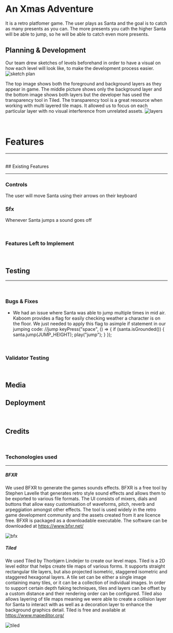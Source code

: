 # An Xmas Adventure

It is a retro platfomer game. The user plays as Santa and the goal is to catch as many presents as you can. The more presents you cath the higher Santa will be able to jump, so he will be able to catch even more presents.

## Planning & Development
Our team drew sketches of levels beforehand in order to have a visual on how each level will look like, to make the development process easier.
![sketch plan](/An-Xmas-Adventure\assets\readme-template-master\media\xmas-adventure-sketches.jpg)

The top image shows both the foreground and background layers as they appear in game. The middle picture shows only the background layer and the bottom image shows both layers but the developer has used the transparency tool in Tiled. The transparency tool is a great resource when working with multi layered tile maps. It allowed us to focus on each particular layer with no visual interference from unrelated assets.
![layers](/An-Xmas-Adventure\assets\readme-template-master\media\layers.png)

<br>

# Features
<hr>

<br>
## Existing Features
<hr>

### Controls
The user will move Santa using their arrows on their keyboard 
### Sfx
Whenever Santa jumps a sound goes off

<br>

### Features Left to Implement

<br>

## Testing
<hr>

<br>

### Bugs & Fixes
- We had an issue where Santa was able to jump multiple times in mid air. Kaboom provides a flag for easily checking weather a character is on the floor. We just needed to apply this flag to asimple if statement in our jumping code:
//jump
keyPress("space", () => {
    if (santa.isGrounded()) {
        santa.jump(JUMP_HEIGHT);
        play("jump");
    }
});

<br>

### Validator Testing

<br>

## Media

## Deployment

<br>

## Credits

<br>

### Techonologies used
<hr>

##### BFXR
We used BFXR to generate the games sounds effects. BFXR is a free tool by Stephen Lavelle that generates retro style sound effects and allows them to be exported to various file formats. The UI consists of mixers, dials and buttons that allow easy customisation of waveforms, pitch, reverb and arpeggiation amongst other effects. The tool is used widely in the retro game development community and the assets created from it are licence free. BFXR is packaged as a downloadable executable.
The software can be downloaded at https://www.bfxr.net/

![bfx](/An-Xmas-Adventure\assets\readme-template-master\media\bfx.png)

##### Tiled
We used Tiled by Thorbjørn Lindeijer to create our level maps. Tiled is a 2D level editor that helps create tile maps of various forms. It supports straight rectangular tile layers, but also projected isometric, staggered isometric and staggered hexagonal layers. A tile set can be either a single image containing many tiles, or it can be a collection of individual images. In order to support certain depth faking techniques, tiles and layers can be offset by a custom distance and their rendering order can be configured. Tiled also allows layering of tile maps meaning we were able to create a collision layer for Santa to interact with as well as a decoration layer to enhance the background graphics detail.
Tiled is free and available at https://www.mapeditor.org/

![tiled](/An-Xmas-Adventure\assets\readme-template-master\media\tiled-img.png)
